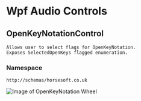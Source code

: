 ﻿# Wpf Audio Controls


## OpenKeyNotationControl
	Allows user to select flags for OpenKeyNotation.
	Exposes SelectedOpenKeys flagged enumeration.

### Namespace
	http://schemas/horsesoft.co.uk

![Image of OpenKeyNotation Wheel](https://github.com/horseyhorsey/Horsesoft.Wpf.Controls.Audio/OpenKeyWheelSnap.jpg)

